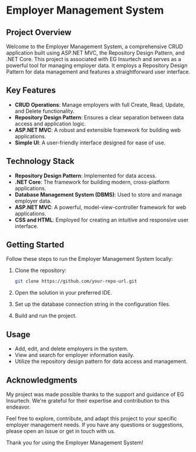 # Employer Management System

## Project Overview

Welcome to the Employer Management System, a comprehensive CRUD application built using ASP.NET MVC, the Repository Design Pattern, and .NET Core. This project is associated with EG Insurtech and serves as a powerful tool for managing employer data. It employs a Repository Design Pattern for data management and features a straightforward user interface.

## Key Features

- **CRUD Operations**: Manage employers with full Create, Read, Update, and Delete functionality.
- **Repository Design Pattern**: Ensures a clear separation between data access and application logic.
- **ASP.NET MVC**: A robust and extensible framework for building web applications.
- **Simple UI**: A user-friendly interface designed for ease of use.

## Technology Stack

- **Repository Design Pattern**: Implemented for data access.
- **.NET Core**: The framework for building modern, cross-platform applications.
- **Database Management System (DBMS)**: Used to store and manage employer data.
- **ASP.NET MVC**: A powerful, model-view-controller framework for web applications.
- **CSS and HTML**: Employed for creating an intuitive and responsive user interface.

## Getting Started

Follow these steps to run the Employer Management System locally:

1. Clone the repository:
   ```bash
   git clone https://github.com/your-repo-url.git
   ```

2. Open the solution in your preferred IDE.

3. Set up the database connection string in the configuration files.

4. Build and run the project.

## Usage

- Add, edit, and delete employers in the system.
- View and search for employer information easily.
- Utilize the repository design pattern for data access and management.

## Acknowledgments

My project was made possible thanks to the support and guidance of EG Insurtech. We're grateful for their expertise and contribution to this endeavor.

Feel free to explore, contribute, and adapt this project to your specific employer management needs. If you have any questions or suggestions, please open an issue or get in touch with us.

Thank you for using the Employer Management System!

